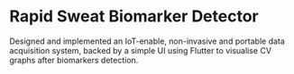 # Rapid Sweat Biomarker Detector

Designed and implemented an IoT-enable, non-invasive and portable data acquisition system, backed by a simple UI using Flutter to visualise CV graphs after biomarkers detection. 
